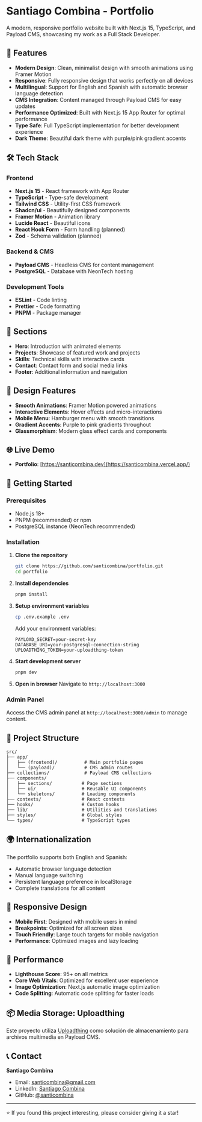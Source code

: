 # Santiago Combina - Portfolio

A modern, responsive portfolio website built with Next.js 15, TypeScript, and Payload CMS, showcasing my work as a Full Stack Developer.

## 🚀 Features

- **Modern Design**: Clean, minimalist design with smooth animations using Framer Motion
- **Responsive**: Fully responsive design that works perfectly on all devices
- **Multilingual**: Support for English and Spanish with automatic browser language detection
- **CMS Integration**: Content managed through Payload CMS for easy updates
- **Performance Optimized**: Built with Next.js 15 App Router for optimal performance
- **Type Safe**: Full TypeScript implementation for better development experience
- **Dark Theme**: Beautiful dark theme with purple/pink gradient accents

## 🛠️ Tech Stack

### Frontend
- **Next.js 15** - React framework with App Router
- **TypeScript** - Type-safe development
- **Tailwind CSS** - Utility-first CSS framework
- **Shadcn/ui** - Beautifully designed components
- **Framer Motion** - Animation library
- **Lucide React** - Beautiful icons
- **React Hook Form** - Form handling (planned)
- **Zod** - Schema validation (planned)

### Backend & CMS
- **Payload CMS** - Headless CMS for content management
- **PostgreSQL** - Database with NeonTech hosting

### Development Tools
- **ESLint** - Code linting
- **Prettier** - Code formatting
- **PNPM** - Package manager

## 📱 Sections

- **Hero**: Introduction with animated elements
- **Projects**: Showcase of featured work and projects
- **Skills**: Technical skills with interactive cards
- **Contact**: Contact form and social media links
- **Footer**: Additional information and navigation

## 🎨 Design Features

- **Smooth Animations**: Framer Motion powered animations
- **Interactive Elements**: Hover effects and micro-interactions
- **Mobile Menu**: Hamburger menu with smooth transitions
- **Gradient Accents**: Purple to pink gradients throughout
- **Glassmorphism**: Modern glass effect cards and components

## 🌐 Live Demo

- **Portfolio**: [https://santicombina.dev](https://santicombina.vercel.app/)

## 🚦 Getting Started

### Prerequisites

- Node.js 18+ 
- PNPM (recommended) or npm
- PostgreSQL instance (NeonTech recommended)

### Installation

1. **Clone the repository**
   ```bash
   git clone https://github.com/santicombina/portfolio.git
   cd portfolio
   ```

2. **Install dependencies**
   ```bash
   pnpm install
   ```

3. **Setup environment variables**
   ```bash
   cp .env.example .env
   ```
   
   Add your environment variables:
   ```env
   PAYLOAD_SECRET=your-secret-key
   DATABASE_URI=your-postgresql-connection-string
   UPLOADTHING_TOKEN=your-uploadthing-token
   ```

4. **Start development server**
   ```bash
   pnpm dev
   ```

5. **Open in browser**
   Navigate to `http://localhost:3000`

### Admin Panel

Access the CMS admin panel at `http://localhost:3000/admin` to manage content.

## 📁 Project Structure

```
src/
├── app/
│   ├── (frontend)/          # Main portfolio pages
│   └── (payload)/           # CMS admin routes
├── collections/             # Payload CMS collections
├── components/
│   ├── sections/           # Page sections
│   ├── ui/                 # Reusable UI components
│   └── skeletons/          # Loading components
├── contexts/               # React contexts
├── hooks/                  # Custom hooks
├── lib/                    # Utilities and translations
├── styles/                 # Global styles
└── types/                  # TypeScript types
```

## 🌍 Internationalization

The portfolio supports both English and Spanish:

- Automatic browser language detection
- Manual language switching
- Persistent language preference in localStorage
- Complete translations for all content

## 📱 Responsive Design

- **Mobile First**: Designed with mobile users in mind
- **Breakpoints**: Optimized for all screen sizes
- **Touch Friendly**: Large touch targets for mobile navigation
- **Performance**: Optimized images and lazy loading

## 🎯 Performance

- **Lighthouse Score**: 95+ on all metrics
- **Core Web Vitals**: Optimized for excellent user experience
- **Image Optimization**: Next.js automatic image optimization
- **Code Splitting**: Automatic code splitting for faster loads

## 📦 Media Storage: Uploadthing

Este proyecto utiliza [Uploadthing](https://uploadthing.com/) como solución de almacenamiento para archivos multimedia en Payload CMS.

## 📞 Contact

**Santiago Combina**
- Email: santicombina@gmail.com
- LinkedIn: [Santiago Combina](https://linkedin.com/in/santiago-combina)
- GitHub: [@santicombina](https://github.com/santicombina)

---

⭐ If you found this project interesting, please consider giving it a star!
